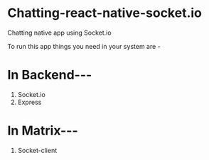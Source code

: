 # Chatting-react-native-socket.io
Chatting native app using Socket.io

To run this app things you need in your system are -

# In Backend---
1. Socket.io
2. Express

# In Matrix---
1. Socket-client

